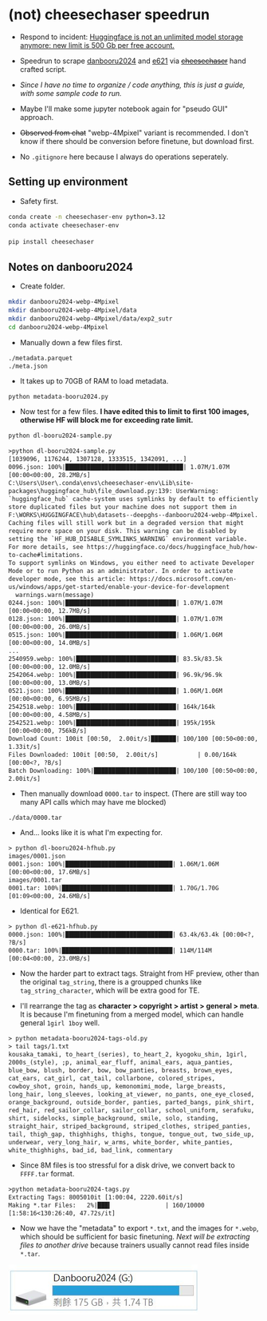# (not) cheesechaser speedrun # 

- Respond to incident: [Huggingface is not an unlimited model storage anymore: new limit is 500 Gb per free account.](https://www.reddit.com/r/LocalLLaMA/comments/1h53x33/huggingface_is_not_an_unlimited_model_storage/)

- Speedrun to scrape [danbooru2024](htps://huggingface.co/datasets/deepghs/danbooru2024-webp-4Mpixel) and [e621](https://huggingface.co/datasets/deepghs/e621_newest-webp-4Mpixel) via ~~[cheesechaser](https://github.com/deepghs/cheesechaser)~~ hand crafted script.

- *Since I have no time to organize / code anything, this is just a guide, with some sample code to run.*

- Maybe I'll make some jupyter notebook again for "pseudo GUI" approach.

- ~~Observed from chat~~ "webp-4Mpixel" variant is recommended. I don't know if there should be conversion before finetune, but download first.

- No `.gitignore` here because I always do operations seperately.

## Setting up environment ##

- Safety first.

```sh
conda create -n cheesechaser-env python=3.12
conda activate cheesechaser-env

pip install cheesechaser
```

## Notes on danbooru2024 ##

- Create folder. 
```sh
mkdir danbooru2024-webp-4Mpixel
mkdir danbooru2024-webp-4Mpixel/data
mkdir danbooru2024-webp-4Mpixel/data/exp2_sutr
cd danbooru2024-webp-4Mpixel
```

- Manually down a few files first.

```log
./metadata.parquet
./meta.json
```

- It takes up to 70GB of RAM to load metadata.

```sh
python metadata-booru2024.py
```

- Now test for a few files. **I have edited this to limit to first 100 images, otherwise HF will block me for exceeding rate limit.**

```sh
python dl-booru2024-sample.py
```

```log
>python dl-booru2024-sample.py
[1039096, 1176244, 1307128, 1333515, 1342091, ...]
0096.json: 100%|█████████████████████████████████| 1.07M/1.07M [00:00<00:00, 28.2MB/s]
C:\Users\User\.conda\envs\cheesechaser-env\Lib\site-packages\huggingface_hub\file_download.py:139: UserWarning: `huggingface_hub` cache-system uses symlinks by default to efficiently store duplicated files but your machine does not support them in F:\WORKS\HUGGINGFACE\hub\datasets--deepghs--danbooru2024-webp-4Mpixel. Caching files will still work but in a degraded version that might require more space on your disk. This warning can be disabled by setting the `HF_HUB_DISABLE_SYMLINKS_WARNING` environment variable. For more details, see https://huggingface.co/docs/huggingface_hub/how-to-cache#limitations.
To support symlinks on Windows, you either need to activate Developer Mode or to run Python as an administrator. In order to activate developer mode, see this article: https://docs.microsoft.com/en-us/windows/apps/get-started/enable-your-device-for-development
  warnings.warn(message)
0244.json: 100%|███████████████████████████████| 1.07M/1.07M [00:00<00:00, 12.7MB/s]
0128.json: 100%|███████████████████████████████| 1.07M/1.07M [00:00<00:00, 26.0MB/s]
0515.json: 100%|███████████████████████████████| 1.06M/1.06M [00:00<00:00, 14.0MB/s]
...
2540959.webp: 100%|████████████████████████████| 83.5k/83.5k [00:00<00:00, 12.0MB/s] 
2542064.webp: 100%|████████████████████████████| 96.9k/96.9k [00:00<00:00, 13.0MB/s] 
0521.json: 100%|███████████████████████████████| 1.06M/1.06M [00:00<00:00, 6.95MB/s] 
2542518.webp: 100%|████████████████████████████| 164k/164k [00:00<00:00, 4.58MB/s] 
2542521.webp: 100%|████████████████████████████| 195k/195k [00:00<00:00, 756kB/s] 
Download Count: 100it [00:50,  2.00it/s]███████| 100/100 [00:50<00:00,  1.33it/s]
Files Downloaded: 100it [00:50,  2.00it/s]           | 0.00/164k [00:00<?, ?B/s]
Batch Downloading: 100%|███████████████████████| 100/100 [00:50<00:00,  2.00it/s]
```

- Then manually download `0000.tar` to inspect. (There are still way too many API calls which may have me blocked)

```log
./data/0000.tar
```

- And... looks like it is what I'm expecting for.

```log
> python dl-booru2024-hfhub.py
images/0001.json
0001.json: 100%|██████████████████████████████| 1.06M/1.06M [00:00<00:00, 17.6MB/s]
images/0001.tar
0001.tar: 100%|███████████████████████████████| 1.70G/1.70G [01:09<00:00, 24.6MB/s]
```

- Identical for E621.

```log
> python dl-e621-hfhub.py
0000.json: 100%|██████████████████████████████| 63.4k/63.4k [00:00<?, ?B/s]
0000.tar: 100%|███████████████████████████████| 114M/114M [00:04<00:00, 23.0MB/s]
```

- Now the harder part to extract tags. Straight from HF preview, other than the original `tag_string`, there is a groupped chunks like `tag_string_character`, which will be extra good for TE.

- I'll rearrange the tag as **character > copyright > artist > general > meta**. It is because I'm finetuning from a merged model, which can handle general `1girl 1boy` well. 

```log
> python metadata-booru2024-tags-old.py
> tail tags/1.txt
kousaka_tamaki, to_heart_(series), to_heart_2, kyogoku_shin, 1girl, 2000s_(style), ;p, animal_ear_fluff, animal_ears, aqua_panties, blue_bow, blush, border, bow, bow_panties, breasts, brown_eyes, cat_ears, cat_girl, cat_tail, collarbone, colored_stripes, cowboy_shot, groin, hands_up, kemonomimi_mode, large_breasts, long_hair, long_sleeves, looking_at_viewer, no_pants, one_eye_closed, orange_background, outside_border, panties, parted_bangs, pink_shirt, red_hair, red_sailor_collar, sailor_collar, school_uniform, serafuku, shirt, sidelocks, simple_background, smile, solo, standing, straight_hair, striped_background, striped_clothes, striped_panties, tail, thigh_gap, thighhighs, thighs, tongue, tongue_out, two_side_up, underwear, very_long_hair, w_arms, white_border, white_panties, white_thighhighs, bad_id, bad_link, commentary
```

- Since 8M files is too stressful for a disk drive, we convert back to `FFFF.tar` format.

```log
>python metadata-booru2024-tags.py
Extracting Tags: 8005010it [1:00:04, 2220.60it/s]
Making *.tar Files:   2%|███▍               | 160/10000 [1:58:16<130:26:40, 47.72s/it]
```

- Now we have the "metadata" to export `*.txt`, and the images for `*.webp`, which should be sufficient for basic finetuning. *Next will be extracting files to another drive* because trainers usually cannot read files inside `*.tar`.

![24120501.JPG](img/24120501.JPG)